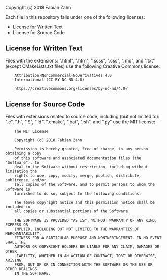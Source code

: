 Copyright (c) 2018 Fabian Zahn


Each file in this repository falls under one of the following licenses:
- License for Written Text
- License for Source Code

License for Written Text
------------------------
Files with the extensions: ".html", ".htm", ".scss", ".css", ".md",
and ".txt" (except CMakeLists.txt files) use the following Creative Commons license:

```
    Attribution-NonCommercial-NoDerivatives 4.0
    International (CC BY-NC-ND 4.0)

    https://creativecommons.org/licenses/by-nc-nd/4.0/
```

License for Source Code
-----------------------
Files with extensions related to source code, including (but not limited to): ".c", ".h", ".S", ".ld", ".cmake", ".bat", ".sh", and ".py" use the MIT license:

```
    The MIT License

    Copyright (c) 2018 Fabian Zahn

    Permission is hereby granted, free of charge, to any person obtaining a copy
    of this software and associated documentation files (the "Software"), to
    deal in the Software without restriction, including without limitation the
    rights to use, copy, modify, merge, publish, distribute, sublicense, and/or
    sell copies of the Software, and to permit persons to whom the Software is
    furnished to do so, subject to the following conditions:

    The above copyright notice and this permission notice shall be included in
    all copies or substantial portions of the Software.

    THE SOFTWARE IS PROVIDED "AS IS", WITHOUT WARRANTY OF ANY KIND, EXPRESS OR
    IMPLIED, INCLUDING BUT NOT LIMITED TO THE WARRANTIES OF MERCHANTABILITY,
    FITNESS FOR A PARTICULAR PURPOSE AND NONINFRINGEMENT. IN NO EVENT SHALL THE
    AUTHORS OR COPYRIGHT HOLDERS BE LIABLE FOR ANY CLAIM, DAMAGES OR OTHER
    LIABILITY, WHETHER IN AN ACTION OF CONTRACT, TORT OR OTHERWISE, ARISING
    FROM, OUT OF OR IN CONNECTION WITH THE SOFTWARE OR THE USE OR OTHER DEALINGS
    IN THE SOFTWARE.
```
